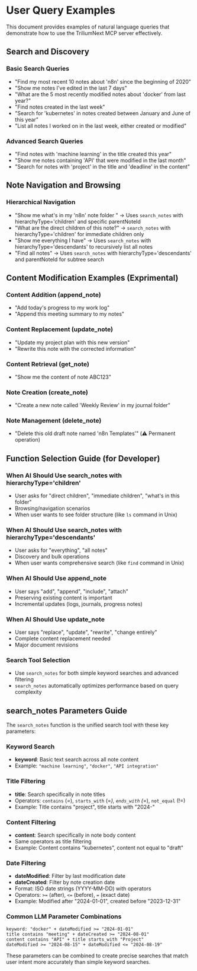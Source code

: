# User Query Examples

This document provides examples of natural language queries that demonstrate how to use the TriliumNext MCP server effectively.

## Search and Discovery

### Basic Search Queries
- "Find my most recent 10 notes about 'n8n' since the beginning of 2020"
- "Show me notes I've edited in the last 7 days"
- "What are the 5 most recently modified notes about 'docker' from last year?"
- "Find notes created in the last week"
- "Search for 'kubernetes' in notes created between January and June of this year"
- "List all notes I worked on in the last week, either created or modified"

### Advanced Search Queries
- "Find notes with 'machine learning' in the title created this year"
- "Show me notes containing 'API' that were modified in the last month"
- "Search for notes with 'project' in the title and 'deadline' in the content"

## Note Navigation and Browsing

### Hierarchical Navigation
- "Show me what's in my 'n8n' note folder " → Uses `search_notes` with hierarchyType='children' and specific parentNoteId
- "What are the direct children of this note?" → `search_notes` with hierarchyType='children' for immediate children only
- "Show me everything I have" → Uses `search_notes` with hierarchyType='descendants' to recursively list all notes
- "Find all notes" → Uses `search_notes` with hierarchyType='descendants' and parentNoteId for subtree search

## Content Modification Examples (Exprimental)

### Content Addition (append_note)
- "Add today's progress to my work log" 
- "Append this meeting summary to my notes" 

### Content Replacement (update_note)
- "Update my project plan with this new version"
- "Rewrite this note with the corrected information"

### Content Retrieval (get_note)
- "Show me the content of note ABC123"

### Note Creation (create_note)
- "Create a new note called 'Weekly Review' in my journal folder"

### Note Management (delete_note)
- "Delete this old draft note named 'n8n Templates'" (⚠️ Permanent operation)

## Function Selection Guide (for Developer)

### When AI Should Use search_notes with hierarchyType='children'
- User asks for "direct children", "immediate children", "what's in this folder"
- Browsing/navigation scenarios
- When user wants to see folder structure (like `ls` command in Unix)

### When AI Should Use search_notes with hierarchyType='descendants'  
- User asks for "everything", "all notes"
- Discovery and bulk operations
- When user wants comprehensive search (like `find` command in Unix)

### When AI Should Use append_note
- User says "add", "append", "include", "attach"
- Preserving existing content is important
- Incremental updates (logs, journals, progress notes)

### When AI Should Use update_note
- User says "replace", "update", "rewrite", "change entirely"
- Complete content replacement needed
- Major document revisions

### Search Tool Selection
- Use `search_notes` for both simple keyword searches and advanced filtering
- `search_notes` automatically optimizes performance based on query complexity

## search_notes Parameters Guide

The `search_notes` function is the unified search tool with these key parameters:

### Keyword Search
- **keyword**: Basic text search across all note content
- Example: `"machine learning"`, `"docker"`, `"API integration"`

### Title Filtering
- **title**: Search specifically in note titles
- Operators: `contains` (*=*), `starts_with` (=*), `ends_with` (*=), `not_equal` (!=)
- Example: Title contains "project", title starts with "2024-"

### Content Filtering  
- **content**: Search specifically in note body content
- Same operators as title filtering
- Example: Content contains "kubernetes", content not equal to "draft"

### Date Filtering
- **dateModified**: Filter by last modification date
- **dateCreated**: Filter by note creation date
- Format: ISO date strings (YYYY-MM-DD) with operators
- Operators: `>=` (after), `<=` (before), `=` (exact date)
- Example: Modified after "2024-01-01", created before "2023-12-31"

### Common LLM Parameter Combinations
```
keyword: "docker" + dateModified >= "2024-01-01"
title contains "meeting" + dateCreated >= "2024-08-01"  
content contains "API" + title starts_with "Project"
dateModified >= "2024-08-15" + dateModified <= "2024-08-19"
```

These parameters can be combined to create precise searches that match user intent more accurately than simple keyword searches.